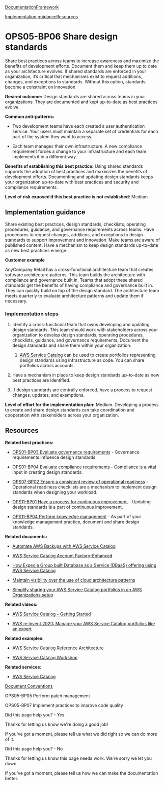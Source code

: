 [Documentation](/index.html)[Framework](welcome.html)

[Implementation guidance](#implementation-guidance)[Resources](#resources)

# OPS05-BP06 Share design standards

Share best practices across teams to increase awareness and maximize the benefits of development efforts. Document them and keep them up to date as your architecture evolves. If shared standards are enforced in your organization, it’s critical that mechanisms exist to request additions, changes, and exceptions to standards. Without this option, standards become a constraint on innovation.

**Desired outcome:** Design standards are shared across teams in your organizations. They are documented and kept up-to-date as best practices evolve.

**Common anti-patterns:**

* Two development teams have each created a user authentication service. Your users must maintain a separate set of credentials for each part of the system they want to access.

* Each team manages their own infrastructure. A new compliance requirement forces a change to your infrastructure and each team implements it in a different way.

**Benefits of establishing this best practice:** Using shared standards supports the adoption of best practices and maximizes the benefits of development efforts. Documenting and updating design standards keeps your organization up-to-date with best practices and security and compliance requirements.

**Level of risk exposed if this best practice is not established:** Medium

## Implementation guidance

Share existing best practices, design standards, checklists, operating procedures, guidance, and governance requirements across teams. Have procedures to request changes, additions, and exceptions to design standards to support improvement and innovation. Make teams are aware of published content. Have a mechanism to keep design standards up-to-date as new best practices emerge.

**Customer example**

AnyCompany Retail has a cross-functional architecture team that creates software architecture patterns. This team builds the architecture with compliance and governance built in. Teams that adopt these shared standards get the benefits of having compliance and governance built in. They can quickly build on top of the design standard. The architecture team meets quarterly to evaluate architecture patterns and update them if necessary.

### Implementation steps

1. Identify a cross-functional team that owns developing and updating design standards. This team should work with stakeholders across your organization to develop design standards, operating procedures, checklists, guidance, and governance requirements. Document the design standards and share them within your organization.

   1. [AWS Service Catalog](https://docs.aws.amazon.com/servicecatalog/latest/adminguide/introduction.html) can be used to create portfolios representing design standards using infrastructure as code. You can share portfolios across accounts.

2. Have a mechanism in place to keep design standards up-to-date as new best practices are identified.

3. If design standards are centrally enforced, have a process to request changes, updates, and exemptions.

**Level of effort for the implementation plan:** Medium. Developing a process to create and share design standards can take coordination and cooperation with stakeholders across your organization.

## Resources

**Related best practices:**

* [OPS01-BP03 Evaluate governance requirements](./ops_priorities_governance_reqs.html) - Governance requirements influence design standards.

* [OPS01-BP04 Evaluate compliance requirements](./ops_priorities_compliance_reqs.html) - Compliance is a vital input in creating design standards.

* [OPS07-BP02 Ensure a consistent review of operational readiness](./ops_ready_to_support_const_orr.html) - Operational readiness checklists are a mechanism to implement design standards when designing your workload.

* [OPS11-BP01 Have a process for continuous improvement](./ops_evolve_ops_process_cont_imp.html) - Updating design standards is a part of continuous improvement.

* [OPS11-BP04 Perform knowledge management](./ops_evolve_ops_knowledge_management.html) - As part of your knowledge management practice, document and share design standards.

**Related documents:**

* [Automate AWS Backups with AWS Service Catalog](https://aws.amazon.com/blogs/mt/automate-aws-backups-with-aws-service-catalog/)

* [AWS Service Catalog Account Factory-Enhanced](https://aws.amazon.com/blogs/mt/aws-service-catalog-account-factory-enhanced/)

* [How Expedia Group built Database as a Service (DBaaS) offering using AWS Service Catalog](https://aws.amazon.com/blogs/mt/how-expedia-group-built-database-as-a-service-dbaas-offering-using-aws-service-catalog/)

* [Maintain visibility over the use of cloud architecture patterns](https://aws.amazon.com/blogs/architecture/maintain-visibility-over-the-use-of-cloud-architecture-patterns/)

* [Simplify sharing your AWS Service Catalog portfolios in an AWS Organizations setup](https://aws.amazon.com/blogs/mt/simplify-sharing-your-aws-service-catalog-portfolios-in-an-aws-organizations-setup/)

**Related videos:**

* [AWS Service Catalog – Getting Started](https://www.youtube.com/watch?v=A9kKy6WhqVA)

* [AWS re:Invent 2020: Manage your AWS Service Catalog portfolios like an expert](https://www.youtube.com/watch?v=lVfXkWHAtR8)

**Related examples:**

* [AWS Service Catalog Reference Architecture](https://github.com/aws-samples/aws-service-catalog-reference-architectures)

* [AWS Service Catalog Workshop](https://catalog.us-east-1.prod.workshops.aws/workshops/d40750d7-a330-49be-9945-cde864610de9/en-US)

**Related services:**

* [AWS Service Catalog](https://docs.aws.amazon.com/servicecatalog/latest/adminguide/introduction.html)


[Document Conventions](/general/latest/gr/docconventions.html)

OPS05-BP05 Perform patch management

OPS05-BP07 Implement practices to improve code quality

Did this page help you? - Yes

Thanks for letting us know we're doing a good job!

If you've got a moment, please tell us what we did right so we can do more of it.

Did this page help you? - No

Thanks for letting us know this page needs work. We're sorry we let you down.

If you've got a moment, please tell us how we can make the documentation better.</awsdocs-view></awsui-app-layout>